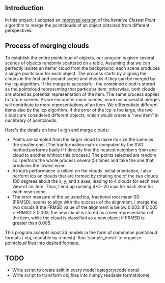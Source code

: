 <h2>Introduction</h2>
<p>
    In this project, I adopted an <a href="https://users.cs.duke.edu/~tomasi/papers/phillips/phillips3DIM07.pdf">improved version</a> of the <i>Iterative Closest Point</i> algorithm to merge the pointclouds of an object obtained from different perspectives. 
</p>
<h2>Process of merging clouds</h2>
<p>
    To establish the entire pointcloud of objects, our program is given several scenes of objects randomly scattered on a table. 
    Assuming that we can perfectly isolate an items' cloud from the background, each scene produces a single pointcloud for each object. 
    The process starts by aligning the clouds in the first and second scene and checks if they can be merged by my icp algorithm. If the merge is successful, 
    the combined cloud is stored as the pointcloud representing that particular item; otherwise, both clouds are stored as potential representation
    of the item. The same process applies to future scenes.
    As we encounter more scenes, more unsuccessful merges will contribute to more representations of an item. We differentiate different
    items also by the icp algorithm. If the error of the icp is too large, the two clouds are considered different objects, which would create a "new item" in our 
    library of pointclouds.
</p>
<p>
    Here's the details on how I align and merge clouds:<br>
    <ul>
    <li>Points are sampled from the larger cloud to make its size the same as the smaller one. (The tranformation matrix computed by the SVD method performs badly if I directly find the nearest neighbors from one cloud to another without this process.) The points selected are random so I perform the whole process several(5) times and take the one that produces the lowest error.</li>
    <li>As icp’s performance is reliant on the clouds’ initial orientation, I also perform icp on clouds that are formed by rotating one of the two clouds 180 degrees about the x, y, and z axes, leading to 4 clouds for each new view of an item. Thus, I end up running 4*5=20 icps for each item for each new scene.</li>
    <li>The error measure of the adjusted icp, fractional root mean SD (FRMSD), seems to align with the success of the alignment. I merge the two clouds if the FRMSD value of the alignment is below 0.003. 
    If 0.005 > FRMSD > 0.003, the new cloud is stored as a new representation of the item, while the cloud is classified as a new object if FRMSD is greater than 0.005.</li>
    </ul>
</p>
<p>
    This program accepts input 3d models in the form of commmon pointcloud formats (.obj, readable by trimesh). Run `sample_mesh` to organize pointcloud files into desired formats.
</p>
<h2>TODO</h2>
<p>
    <ul>
    <li>Write script to create split in every model category(code done)</li>
    <li>Write script to transform obj files into numpy readable format(done)</li>
    </ul>
</p>

